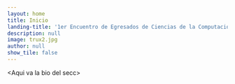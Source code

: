 ```yaml
---
layout: home
title: Inicio
landing-title: '1er Encuentro de Egresados de Ciencias de la Computacion'
description: null
image: trux2.jpg
author: null
show_tile: false
---
```


\<Aqui va la bio del secc\>
